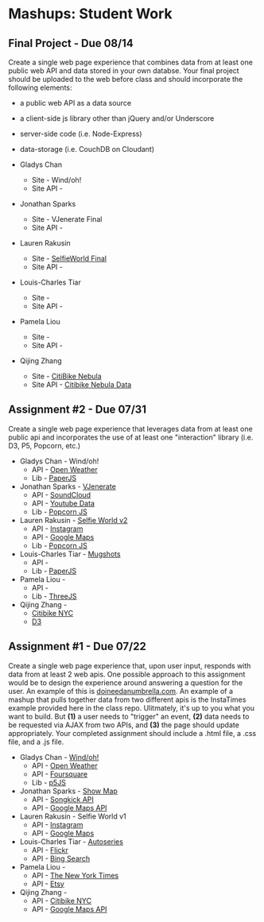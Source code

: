Mashups: Student Work
===============================

Final Project - Due 08/14
-------------------------
Create a single web page experience that combines data from at least one public web API and data stored in your own databse. Your final project should be uploaded to the web before class and should incorporate the following elements:

  * a public web API as a data source
  * a client-side js library other than jQuery and/or Underscore
  * server-side code (i.e. Node-Express)
  * data-storage (i.e. CouchDB on Cloudant)

* Gladys Chan
  * Site - Wind/oh!
  * Site API -
* Jonathan Sparks
  * Site - VJenerate Final
  * Site API -
* Lauren Rakusin
  * Site - [SelfieWorld Final](http://selfieworld.herokuapp.com/)
  * Site API -
* Louis-Charles Tiar 
  * Site -
  * Site API -
* Pamela Liou  
  * Site - 
  * Site API -
* Qijing Zhang
  * Site - [CitiBike Nebula](http://citibikenebula.herokuapp.com/)
  * Site API - [Citibike Nebula Data](https://ynkynk9.cloudant.com/nbnebula/_all_docs?include_docs=true)  

Assignment #2 - Due 07/31
-------------------------
Create a single web page experience that leverages data from at least one public api and incorporates the use of at least one "interaction" library (i.e. D3, P5, Popcorn, etc.)

* Gladys Chan - Wind/oh!
  * API - [Open Weather](http://openweathermap.org/api) 
  * Lib - [PaperJS](http://paperjs.org/)
* Jonathan Sparks - [VJenerate](http://jonathansparks.com/VJenerate/)
  * API - [SoundCloud](http://developers.soundcloud.com/docs)
  * API - [Youtube Data](https://developers.google.com/youtube/v3/)
  * Lib - [Popcorn JS](http://popcornjs.org/)
* Lauren Rakusin - [Selfie World v2](http://laurenmichellerakusin.com/selfieworld/)
  * API - [Instagram](http://instagram.com/developer/)
  * API - [Google Maps](https://developers.google.com/maps/documentation/javascript/)
  * Lib - [Popcorn JS](http://popcornjs.org/)
* Louis-Charles Tiar - [Mugshots](alovelysummer.com/mugshots/)
  * API - 
  * Lib - [PaperJS](http://paperjs.org/)
* Pamela Liou - 
  * API - 
  * Lib - [ThreeJS](http://threejs.org/)
* Qijing Zhang - 
  * [Citibike NYC](http://www.citibikenyc.com/stations/json)
  * [D3](http://d3js.org/)

Assignment #1 - Due 07/22
-------------------------
Create a single web page experience that, upon user input, responds with data from at least 2 web apis. One possible approach to this assignment would be to design the experience around answering a question for the user. An example of this is [doineedanumbrella.com](http://doineedanumbrella.com/). An example of a mashup that pulls together data from two different apis is the InstaTimes example provided here in the class repo. Ulitmately, it's up to you what you want to build. But **(1)** a user needs to "trigger" an event, **(2)** data needs to be requested via AJAX from two APIs, and **(3)** the page should update appropriately. Your completed assignment should include a .html file, a .css file, and a .js file. 

* Gladys Chan - [Wind/oh!](http://www.bewarehandbag.com/ITP/Mashups/Assignment1Shadow/)
  * API - [Open Weather](http://openweathermap.org/api) 
  * API - [Foursquare](https://developer.foursquare.com/)
  * Lib - [p5JS](http://p5js.org/)
* Jonathan Sparks - [Show Map](http://jonathansparks.com/showmap/)
  * API - [Songkick API](http://www.songkick.com/developer)
  * API - [Google Maps API](https://developers.google.com/maps/documentation/javascript/)
* Lauren Rakusin - Selfie World v1
  * API - [Instagram](http://instagram.com/developer/)
  * API - [Google Maps](https://developers.google.com/maps/documentation/javascript/)
* Louis-Charles Tiar - [Autoseries](http://www.alovelysummer.com/autoseries/)
  * API - [Flickr](https://www.flickr.com/services/api/)
  * API - [Bing Search](http://datamarket.azure.com/dataset/bing/search)
* Pamela Liou - 
  * API - [The New York Times](http://developer.nytimes.com/page)
  * API - [Etsy](https://www.etsy.com/developers/documentation)
* Qijing Zhang - 
  * API - [Citibike NYC](http://www.citibikenyc.com/stations/json)
  * API - [Google Maps API](https://developers.google.com/maps/documentation/javascript/)





